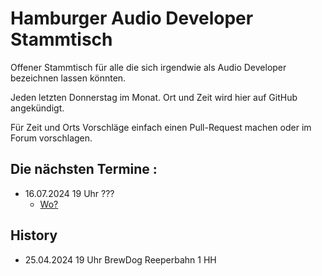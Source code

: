 # Hamburger Audio Developer Stammtisch

Offener Stammtisch für alle die sich irgendwie als Audio Developer bezeichnen lassen könnten.

Jeden letzten Donnerstag im Monat. Ort und Zeit wird hier auf GitHub angekündigt.

Für Zeit und Orts Vorschläge einfach einen Pull-Request machen oder im Forum vorschlagen.

## Die nächsten Termine :

- 16.07.2024 19 Uhr ???
  - [Wo?](https://github.com/scheffle/hamburg_audio_dev_stammtisch/discussions/2)

## History

- 25.04.2024 19 Uhr BrewDog Reeperbahn 1 HH
